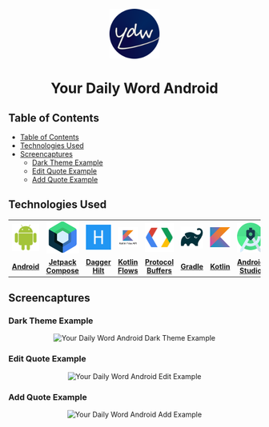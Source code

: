<p align="center">
    <img
        alt=""
        src="./readme-assets/Your-Daily-Word-Icon-Circular.png"
        width="100px"
    />
    <h1 align="center">
        Your Daily Word Android
    </h1>
</p>

## Table of Contents

- [Table of Contents](#table-of-contents)
- [Technologies Used](#technologies-used)
- [Screencaptures](#screencaptures)
	- [Dark Theme Example](#dark-theme-example)
	- [Edit Quote Example](#edit-quote-example)
	- [Add Quote Example](#add-quote-example)

## Technologies Used

<table>
<tbody>
    <tr align="center" valign="center">
        <td width="12%" align="center">
			<a href="https://www.android.com/">
				<img
					alt="Android Logo"
					src="./readme-assets/android-square-logo.svg"
					width="100%"
				>
			</a>
		</td>
        <td width="12%" align="center">
			<a href="https://developer.android.com/jetpack/compose">
				<img
					alt="Jetpack Compose Logo"
					src="./readme-assets/jetpack-compose-square-icon.svg"
					width="100%"
				>
			</a>
		</td>
        <td width="12%" align="center">
			<a href="https://dagger.dev/hilt/">
				<img
					alt="Hilt Logo"
					src="./readme-assets/hilt-square-logo.svg"
					width="100%"
				>
			</a>
		</td>
        <td width="12%" align="center">
			<a href="https://kotlinlang.org/docs/flow.html">
				<img
					alt="Kotlin Flow Logo"
					src="./readme-assets/kotlin-flow-square-icon.svg"
					width="100%"
				>
			</a>
		</td>
        <td width="12%" align="center">
			<a href="https://protobuf.dev/">
				<img
					alt="Protocol Buffer Logo"
					src="./readme-assets/protocol-buffer-square-icon.svg"
					width="100%"
				>
			</a>
		</td>
        <td width="12%" align="center">
			<a href="https://gradle.org/">
				<img
					alt="Gradle Logo"
					src="./readme-assets/gradle-square-logo.svg"
					width="100%"
				>
			</a>
		</td>
        <td width="12%" align="center">
			<a href="https://kotlinlang.org/">
				<img
					alt="Kotlin Logo"
					src="./readme-assets/kotlin-square-icon.svg"
					width="100%"
				>
			</a>
		</td>
        <td width="12%" align="center">
			<a href="https://developer.android.com/studio">
				<img
					alt="Android Studio Logo"
					src="./readme-assets/android-studio-square-logo.svg"
					width="100%"
				>
			</a>
		</td>
    </tr>
    <tr align="center" valign="center">
 		<td width="12%" align="center">
			<a href="https://www.android.com/">
				<b>
					Android
				</b>
			</a>
		</td>
 		<td width="12%" align="center">
			<a href="https://developer.android.com/jetpack/compose">
				<b>
					Jetpack Compose
				</b>
			</a>
		</td>
 		<td width="12%" align="center">
			<a href="https://dagger.dev/hilt/">
				<b>
					Dagger Hilt
				</b>
			</a>
		</td>
 		<td width="12%" align="center">
			<a href="https://kotlinlang.org/docs/flow.html">
				<b>
					Kotlin Flows
				</b>
			</a>
		</td>
 		<td width="12%" align="center">
			<a href="https://protobuf.dev/">
				<b>
					Protocol Buffers
				</b>
			</a>
		</td>
 		<td width="12%" align="center">
			<a href="https://gradle.org/">
				<b>
					Gradle
				</b>
			</a>
		</td>
 		<td width="12%" align="center">
			<a href="https://kotlinlang.org/">
				<b>
					Kotlin
				</b>
			</a>
		</td>
 		<td width="12%" align="center">
			<a href="https://developer.android.com/studio">
				<b>
					Android Studio
				</b>
			</a>
		</td>
	</tr>
</tbody>
</table>

## Screencaptures

### Dark Theme Example

<p align="center">
	<img
		src="./readme-assets/your-daily-word-android-dark-theme.gif"
		alt="Your Daily Word Android Dark Theme Example"
		width="50%"
	/>
</p>

### Edit Quote Example

<p align="center">
	<img
		src="./readme-assets/your-daily-word-android-edit.gif"
		alt="Your Daily Word Android Edit Example"
		width="50%"
	/>
</p>

### Add Quote Example

<p align="center">
	<img
		src="./readme-assets/your-daily-word-android-add.gif"
		alt="Your Daily Word Android Add Example"
		width="50%"
	/>
</p>
